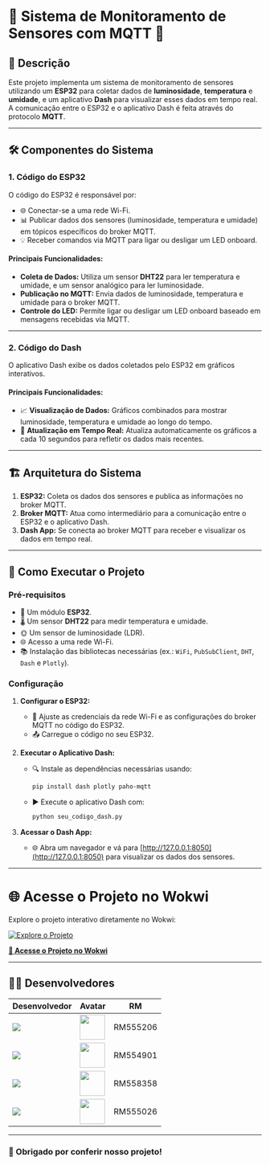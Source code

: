 # 🌟 Sistema de Monitoramento de Sensores com MQTT 🌟

## 📜 Descrição

Este projeto implementa um sistema de monitoramento de sensores utilizando um **ESP32** para coletar dados de **luminosidade**, **temperatura** e **umidade**, e um aplicativo **Dash** para visualizar esses dados em tempo real. A comunicação entre o ESP32 e o aplicativo Dash é feita através do protocolo **MQTT**.

---

## 🛠️ Componentes do Sistema

### 1. Código do ESP32

O código do ESP32 é responsável por:

- 🌐 Conectar-se a uma rede Wi-Fi.
- 📊 Publicar dados dos sensores (luminosidade, temperatura e umidade) em tópicos específicos do broker MQTT.
- 💡 Receber comandos via MQTT para ligar ou desligar um LED onboard.

#### Principais Funcionalidades:
- **Coleta de Dados:** Utiliza um sensor **DHT22** para ler temperatura e umidade, e um sensor analógico para ler luminosidade.
- **Publicação no MQTT:** Envia dados de luminosidade, temperatura e umidade para o broker MQTT.
- **Controle do LED:** Permite ligar ou desligar um LED onboard baseado em mensagens recebidas via MQTT.

---

### 2. Código do Dash

O aplicativo Dash exibe os dados coletados pelo ESP32 em gráficos interativos.

#### Principais Funcionalidades:
- 📈 **Visualização de Dados:** Gráficos combinados para mostrar luminosidade, temperatura e umidade ao longo do tempo.
- 🔄 **Atualização em Tempo Real:** Atualiza automaticamente os gráficos a cada 10 segundos para refletir os dados mais recentes.

---

## 🏗️ Arquitetura do Sistema

1. **ESP32:** Coleta os dados dos sensores e publica as informações no broker MQTT.
2. **Broker MQTT:** Atua como intermediário para a comunicação entre o ESP32 e o aplicativo Dash.
3. **Dash App:** Se conecta ao broker MQTT para receber e visualizar os dados em tempo real.

---

## 🚀 Como Executar o Projeto

### Pré-requisitos

- 🔧 Um módulo **ESP32**.
- 🌡️ Um sensor **DHT22** para medir temperatura e umidade.
- 🌞 Um sensor de luminosidade (LDR).
- 🌐 Acesso a uma rede Wi-Fi.
- 📚 Instalação das bibliotecas necessárias (ex.: `WiFi`, `PubSubClient`, `DHT`, `Dash` e `Plotly`).

### Configuração

1. **Configurar o ESP32:**
   - 🔑 Ajuste as credenciais da rede Wi-Fi e as configurações do broker MQTT no código do ESP32.
   - 📤 Carregue o código no seu ESP32.

2. **Executar o Aplicativo Dash:**
   - 🔍 Instale as dependências necessárias usando:
     ```bash
     pip install dash plotly paho-mqtt
     ```
   - ▶️ Execute o aplicativo Dash com:
     ```bash
     python seu_codigo_dash.py
     ```

3. **Acessar o Dash App:**
   - 🌐 Abra um navegador e vá para [http://127.0.0.1:8050](http://127.0.0.1:8050) para visualizar os dados dos sensores.

---

# 🌐 Acesse o Projeto no Wokwi

Explore o projeto interativo diretamente no Wokwi:

[![Explore o Projeto](https://i.imgur.com/xW7Y2kH.png)](https://wokwi.com/projects/409782957418769409)

[**🌟 Acesse o Projeto no Wokwi**](https://wokwi.com/projects/409782957418769409)

---

## 👩‍💻 Desenvolvedores

| Desenvolvedor | Avatar | RM |
| ------------- | ------ | -- |
| ![](https://img.shields.io/badge/DESENVOLVEDOR-Cezar-blue?style=for-the-badge&logo=appveyor) | <a href="https://github.com/CezarBacanieski"><img src="https://avatars.githubusercontent.com/u/146896790?v=4" height="50" style="max-width: 100%;"></a> | RM555206 |
| ![](https://img.shields.io/badge/DESENVOLVEDOR-Lorenzo-blue?style=for-the-badge&logo=appveyor) | <a href="https://github.com/LorenzoMangini"><img src="https://avatars.githubusercontent.com/u/163363537?v=4" height="50" style="max-width: 100%;"></a> | RM554901 |
| ![](https://img.shields.io/badge/DESENVOLVEDOR-Luiz-blue?style=for-the-badge&logo=appveyor) | <a href="https://github.com/luyz-gusta"><img src="https://avatars.githubusercontent.com/u/110852235?v=4" height="50" style="max-width: 100%;"></a> | RM558358 |
| ![](https://img.shields.io/badge/DESENVOLVEDOR-Vitor-blue?style=for-the-badge&logo=appveyor) | <a href="https://github.com/vitorbmulford"><img src="https://avatars.githubusercontent.com/u/142764430?v=4" height="50" style="max-width: 100%;"></a> | RM555026 |

---

### 🎉 Obrigado por conferir nosso projeto! 
